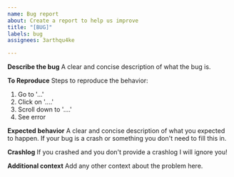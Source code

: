 ```yaml
---
name: Bug report
about: Create a report to help us improve
title: "[BUG]"
labels: bug
assignees: 3arthqu4ke

---
```


**Describe the bug**
A clear and concise description of what the bug is.

**To Reproduce**
Steps to reproduce the behavior:
1. Go to '...'
2. Click on '....'
3. Scroll down to '....'
4. See error

**Expected behavior**
A clear and concise description of what you expected to happen. If your bug is a crash or something you don't need to fill this in.

**Crashlog**
If you crashed and you don't provide a crashlog I will ignore you!

**Additional context**
Add any other context about the problem here.
